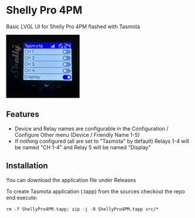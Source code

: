 # Shelly Pro 4PM
Basic LVGL UI for Shelly Pro 4PM flashed with Tasmota
<div>
<img src="shelly.png" width="200">
</div>

## Features
- Device and Relay names are configurable in the Configuration / Configure Other menu (Device / Friendly Name 1-5)
- If nothing configured (all are set to "Tasmota" by default) Relays 1-4 will be named "CH 1-4" and Relay 5 will be named "Display"
  
## Installation
You can download the application file under Releases

To create Tasmota application (.tapp) from the sources checkout the repo end execute:
```
rm -f ShellyPro4PM.tapp; zip -j -0 ShellyPro4PM.tapp src/*
```
